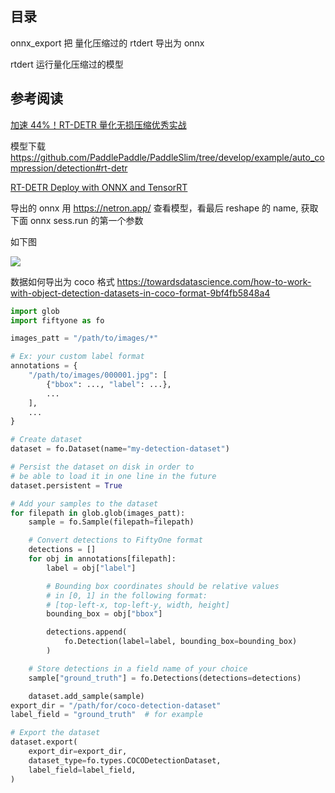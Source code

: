 
## 目录

onnx_export 把 量化压缩过的 rtdert 导出为 onnx

rtdert 运行量化压缩过的模型

## 参考阅读

[加速 44%！RT-DETR 量化无损压缩优秀实战](https://ai.baidu.com/support/news?action=detail&id=3131)

模型下载 https://github.com/PaddlePaddle/PaddleSlim/tree/develop/example/auto_compression/detection#rt-detr

[RT-DETR Deploy with ONNX and TensorRT](https://github.com/nanmi/RT-DETR-Deploy)

导出的 onnx 用 https://netron.app/ 查看模型，看最后 reshape 的 name, 获取下面 onnx sess.run 的第一个参数

如下图

![](https://i-01.eu.org/2023/09/LnHf9yv.webp)

数据如何导出为 coco 格式
https://towardsdatascience.com/how-to-work-with-object-detection-datasets-in-coco-format-9bf4fb5848a4

```python
import glob
import fiftyone as fo

images_patt = "/path/to/images/*"

# Ex: your custom label format
annotations = {
    "/path/to/images/000001.jpg": [
        {"bbox": ..., "label": ...},
        ...
    ],
    ...
}

# Create dataset
dataset = fo.Dataset(name="my-detection-dataset")

# Persist the dataset on disk in order to
# be able to load it in one line in the future
dataset.persistent = True

# Add your samples to the dataset
for filepath in glob.glob(images_patt):
    sample = fo.Sample(filepath=filepath)

    # Convert detections to FiftyOne format
    detections = []
    for obj in annotations[filepath]:
        label = obj["label"]

        # Bounding box coordinates should be relative values
        # in [0, 1] in the following format:
        # [top-left-x, top-left-y, width, height]
        bounding_box = obj["bbox"]

        detections.append(
            fo.Detection(label=label, bounding_box=bounding_box)
        )

    # Store detections in a field name of your choice
    sample["ground_truth"] = fo.Detections(detections=detections)

    dataset.add_sample(sample)
export_dir = "/path/for/coco-detection-dataset"
label_field = "ground_truth"  # for example

# Export the dataset
dataset.export(
    export_dir=export_dir,
    dataset_type=fo.types.COCODetectionDataset,
    label_field=label_field,
)
```
